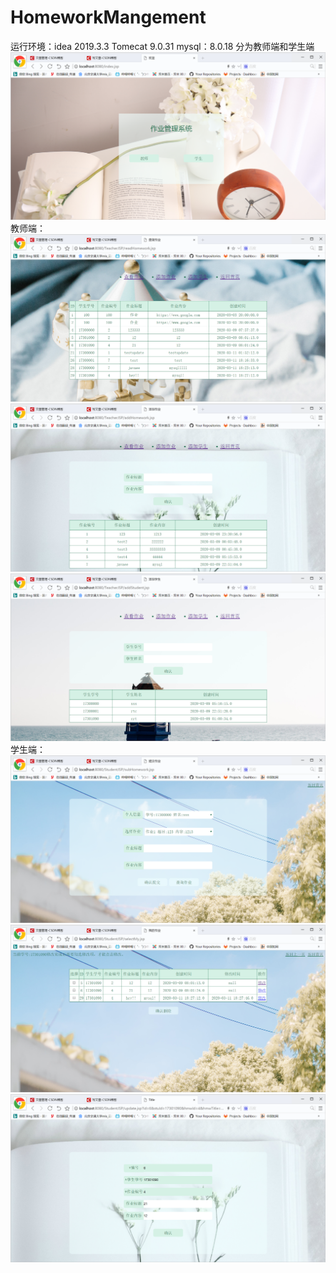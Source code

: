 # HomeworkMangement
运行环境：idea 2019.3.3
Tomecat 9.0.31
mysql：8.0.18
分为教师端和学生端
 ![Image text](web/projectScreenshot/初始界面.png) 
教师端：
 ![Image text](web/projectScreenshot/查询作业.png) 
 ![Image text](web/projectScreenshot/添加作业.png) 
 ![Image text](web/projectScreenshot/添加学生.png) 
学生端：
 ![Image text](web/projectScreenshot/提交作业.png)
 ![Image text](web/projectScreenshot/查看删除作业.png)
 ![Image text](web/projectScreenshot/修改作业.png)
 
